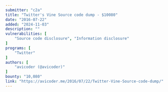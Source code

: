 ```yaml
---
submitter: "c2a"
title: "Twitter's Vine Source code dump - $10080"
date: "2016-07-22"
added: "2024-11-03"
description: ""
vulnerabilities: [
    "Source code disclosure", "Information disclosure"
]
programs: [
    "Twitter"
]
authors: [
    "avicoder (@avicoder)"
]
bounty: "10,080"
link: "https://avicoder.me/2016/07/22/Twitter-Vine-Source-code-dump/"
---
```




